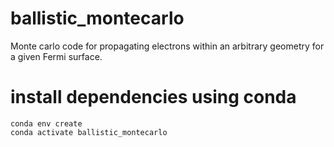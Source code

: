 # ballistic_montecarlo
Monte carlo code for propagating electrons within an arbitrary geometry for a given Fermi surface.

# install dependencies using conda
```
conda env create
conda activate ballistic_montecarlo
```
